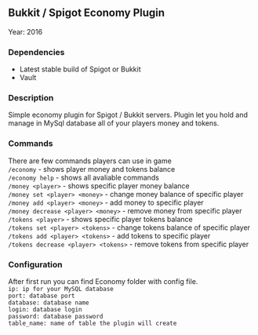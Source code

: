 ## Bukkit / Spigot Economy Plugin

Year: 2016

### Dependencies

- Latest stable build of Spigot or Bukkit
- Vault

### Description

Simple economy plugin for Spigot / Bukkit servers. Plugin let you hold and manage in MySql database all of your players money and tokens. 

### Commands

There are few commands players can use in game
</br>
`/economy` - shows player money and tokens balance </br>
`/economy help` - shows all avaliable commands </br>
`/money <player>` - shows specific player money balance </br>
`/money set <player> <money>` - change money balance of specific player </br>
`/money add <player> <money>` - add money to specific player </br>
`/money decrease <player> <money>` - remove money from specific player </br>
`/tokens <player>` - shows specific player tokens balance </br>
`/tokens set <player> <tokens>` - change tokens balance of specific player </br>
`/tokens add <player> <tokens>` - add tokens to specific player </br>
`/tokens decrease <player> <tokens>` - remove tokens from specific player </br>
    

### Configuration

After first run you can find Economy folder with config file. </br>
`ip: ip for your MySQL database` </br>
`port: database port` </br>
`database: database name` </br>
`login: database login` </br>
`password: database password` </br>
`table_name: name of table the plugin will create` </br>
      
